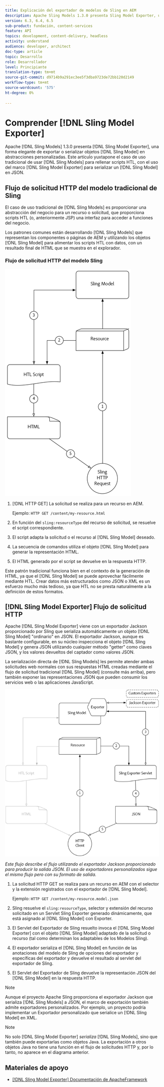 ```yaml
---
title: Explicación del exportador de modelos de Sling en AEM
description: Apache Sling Models 1.3.0 presenta Sling Model Exporter, una forma elegante de exportar o serializar objetos del Modelo Sling en abstracciones personalizadas. Este artículo yuxtapone el caso de uso tradicional de usar modelos Sling para rellenar secuencias de comandos HTL, con el uso del marco de Sling Model Exporter para serializar un modelo Sling en JSON.
version: 6.3, 6.4, 6.5
sub-product: fundación, content-services
feature: API
topics: development, content-delivery, headless
activity: understand
audience: developer, architect
doc-type: article
topic: Desarrollo
role: Desarrollador
level: Principiante
translation-type: tm+mt
source-git-commit: d9714b9a291ec3ee5f3dba9723de72bb120d2149
workflow-type: tm+mt
source-wordcount: '575'
ht-degree: 0%

---
```



# Comprender [!DNL Sling Model Exporter]

Apache [!DNL Sling Models] 1.3.0 presenta [!DNL Sling Model Exporter], una forma elegante de exportar o serializar objetos [!DNL Sling Model] en abstracciones personalizadas. Este artículo yuxtapone el caso de uso tradicional de usar [!DNL Sling Models] para rellenar scripts HTL, con el uso del marco [!DNL Sling Model Exporter] para serializar un [!DNL Sling Model] en JSON.

## Flujo de solicitud HTTP del modelo tradicional de Sling

El caso de uso tradicional de [!DNL Sling Models] es proporcionar una abstracción del negocio para un recurso o solicitud, que proporciona scripts HTL (o, anteriormente JSP) una interfaz para acceder a funciones del negocio.

Los patrones comunes están desarrollando [!DNL Sling Models] que representan los componentes o páginas de AEM y utilizando los objetos [!DNL Sling Model] para alimentar los scripts HTL con datos, con un resultado final de HTML que se muestra en el explorador.

### Flujo de solicitud HTTP del modelo Sling

![Flujo de solicitud de modelo Sling](./assets/understand-sling-model-exporter/sling-model-request-flow.png)

1. [!DNL HTTP GET] La solicitud se realiza para un recurso en AEM.

   Ejemplo: `HTTP GET /content/my-resource.html`

1. En función del `sling:resourceType` del recurso de solicitud, se resuelve el script correspondiente.

1. El script adapta la solicitud o el recurso al [!DNL Sling Model] deseado.

1. La secuencia de comandos utiliza el objeto [!DNL Sling Model] para generar la representación HTML.

1. El HTML generado por el script se devuelve en la respuesta HTTP.

Este patrón tradicional funciona bien en el contexto de la generación de HTML, ya que el [!DNL Sling Model] se puede aprovechar fácilmente mediante HTL. Crear datos más estructurados como JSON o XML es un esfuerzo mucho más tedioso, ya que HTL no se presta naturalmente a la definición de estos formatos.

## [!DNL Sling Model Exporter] Flujo de solicitud HTTP

Apache [!DNL Sling Model Exporter] viene con un exportador Jackson proporcionado por Sling que serializa automáticamente un objeto [!DNL Sling Model] &quot;ordinario&quot; en JSON. El exportador Jackson, aunque es bastante configurable, en su núcleo inspecciona el objeto [!DNL Sling Model] y genera JSON utilizando cualquier método &quot;getter&quot; como claves JSON, y los valores devueltos del captador como valores JSON.

La serialización directa de [!DNL Sling Models] les permite atender ambas solicitudes web normales con sus respuestas HTML creadas mediante el flujo de solicitud tradicional [!DNL Sling Model] (consulte más arriba), pero también exponer las representaciones JSON que pueden consumir los servicios web o las aplicaciones JavaScript.

![Flujo de solicitud HTTP del exportador del modelo de Sling](./assets/understand-sling-model-exporter/sling-model-exporter-request-flow.png)

*Este flujo describe el flujo utilizando el exportador Jackson proporcionado para producir la salida JSON. El uso de exportadores personalizados sigue el mismo flujo pero con su formato de salida.*

1. La solicitud HTTP GET se realiza para un recurso en AEM con el selector y la extensión registrados con el exportador de [!DNL Sling Model].

   Ejemplo: `HTTP GET /content/my-resource.model.json`

1. Sling resuelve el `sling:resourceType`, selector y extensión del recurso solicitado en un Servlet Sling Exporter generado dinámicamente, que está asignado al [!DNL Sling Model] con Exporter.
1. El Servlet del Exportador de Sling resuelto invoca el [!DNL Sling Model Exporter] con el objeto [!DNL Sling Model] adaptado de la solicitud o recurso (tal como determinan los adaptables de los Modelos Sling).
1. El exportador serializa el [!DNL Sling Model] en función de las anotaciones del modelo de Sling de opciones del exportador y específicas del exportador y devuelve el resultado al servlet del exportador de Sling.
1. El Servlet del Exportador de Sling devuelve la representación JSON del [!DNL Sling Model] en la respuesta HTTP.

>[!NOTE]
>
>Aunque el proyecto Apache Sling proporciona el exportador Jackson que serializa [!DNL Sling Models] a JSON, el marco de exportación también admite exportadores personalizados. Por ejemplo, un proyecto podría implementar un Exportador personalizado que serialice un [!DNL Sling Model] en XML.

>[!NOTE]
>
>No solo [!DNL Sling Model Exporter] *serializa* [!DNL Sling Models], sino que también puede exportarlas como objetos Java. La exportación a otros objetos Java no tiene una función en el flujo de solicitudes HTTP y, por lo tanto, no aparece en el diagrama anterior.

## Materiales de apoyo

* [ [!DNL Sling Model Exporter] Documentación de ApacheFramework](https://sling.apache.org/documentation/bundles/models.html#exporter-framework-since-130)
